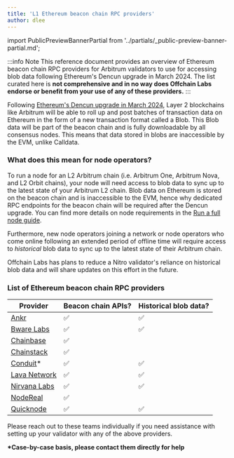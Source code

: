 ```yaml
---
title: 'L1 Ethereum beacon chain RPC providers'
author: dlee
---
```


import PublicPreviewBannerPartial from '../partials/_public-preview-banner-partial.md';

<PublicPreviewBannerPartial />

:::info Note
This reference document provides an overview of Ethereum beacon chain RPC providers for Arbitrum validators to use for accessing blob data following Ethereum's Dencun upgrade in March 2024. The list curated here is **not comprehensive and in no way does Offchain Labs endorse or benefit from your use of any of these providers.**
:::

Following [Ethereum's Dencun upgrade in March 2024](https://eips.ethereum.org/EIPS/eip-7569), Layer 2 blockchains like Arbitrum will be able to roll up and post batches of transaction data on Ethereum in the form of a new transaction format called a Blob. This Blob data will be part of the beacon chain and is fully downloadable by all consensus nodes. This means that data stored in blobs are inaccessible by the EVM, unlike Calldata.

### What does this mean for node operators?

To run a node for an L2 Arbitrum chain (i.e. Arbitrum One, Arbitrum Nova, and L2 Orbit chains), your node will need access to blob data to sync up to the latest state of your Arbitrum L2 chain. Blob data on Ethereum is stored on the beacon chain and is inaccessible to the EVM, hence why dedicated RPC endpoints for the beacon chain will be required after the Dencun upgrade. You can find more details on node requirements in the [Run a full node guide](/run-arbitrum-node/03-run-full-node.md).

Furthermore, new node operators joining a network or node operators who come online following an extended period of offline time will require access to _historical_ blob data to sync up to the latest state of their Arbitrum chain.

Offchain Labs has plans to reduce a Nitro validator's reliance on historical blob data and will share updates on this effort in the future.

### List of Ethereum beacon chain RPC providers

| Provider                                                                    | Beacon chain APIs? | Historical blob data? |
| --------------------------------------------------------------------------- | ------------------ | --------------------- |
| [Ankr](https://www.ankr.com/docs/rpc-service/chains/chains-api/eth-beacon/) | ✅                  | ✅                     |
| [Bware Labs](https://bwarelabs.com/blockchain-api)                          | ✅                  | ✅                     |
| [Chainbase](https://chainbase.com/)                                         | ✅                  |                       |
| [Chainstack](https://docs.chainstack.com/reference/beacon-chain)            | ✅                  |                       |
| [Conduit](https://conduit.xyz/)\*                                           | ✅                  | ✅                     |
| [Lava Network](https://docs.lavanet.xyz/gateway-access)                     | ✅                  | ✅                     |
| [Nirvana Labs](https://nirvanalabs.io)                                      | ✅                  | ✅                     |
| [NodeReal](https://nodereal.io/)                                            | ✅                  |                       |
| [Quicknode](https://www.quicknode.com/docs/ethereum)                        | ✅                  | ✅                     |

Please reach out to these teams individually if you need assistance with setting up your validator with any of the above providers.

**\*Case-by-case basis, please contact them directly for help**
